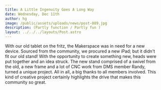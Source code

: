 ```yaml
---
title: A Little Ingenuity Goes A Long Way
date: Wednesday, Dec 11th
author: hg
image: /public/assets/uploads/news/post-089.jpg
description: (Partly function / Partly fun )
layout: ../../../layouts/Post.astro
---
```


With our old tablet on the fritz, the Makerspace was in need for a new device. Sourced from the community, we procured a new iPad; but it didn't fit our old stand! With the opportunity to create something new, heads were put together and an idea struck. The new stand comprised of a swivel from the old, a new frame and a lot of CNC work from DMS member Randy, turned a unique project.  All in all, a big thanks to all members involved. This kind of creative project certainly highlights the drive that makes this community so great.
